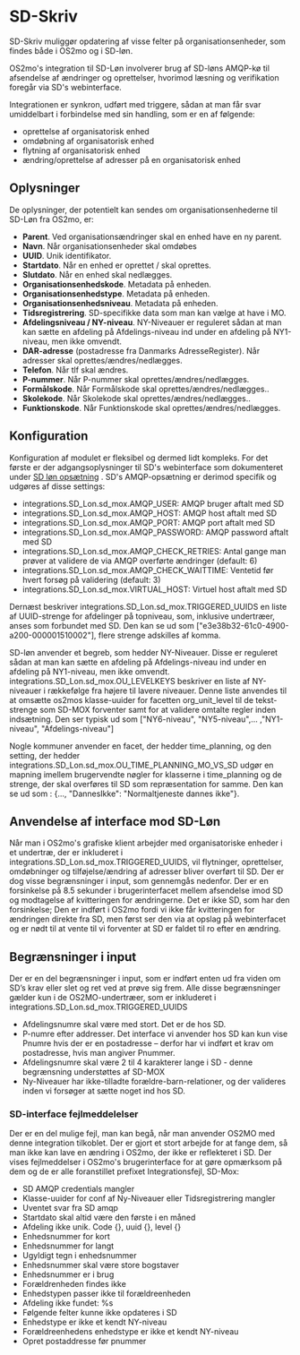 # SD-Skriv

SD-Skriv muliggør opdatering af visse felter på organisationsenheder, som findes både i OS2mo og i SD-løn.

OS2mo's integration til SD-Løn involverer brug af SD-løns AMQP-kø til afsendelse af ændringer og oprettelser, hvorimod læsning og verifikation foregår via SD's webinterface.

Integrationen er synkron, udført med triggere, sådan at man får svar umiddelbart i forbindelse med sin handling, som er en af følgende:

- oprettelse af organisatorisk enhed
- omdøbning af organisatorisk enhed
- flytning af organisatorisk enhed
- ændring/oprettelse af adresser på en organisatorisk enhed

## Oplysninger

De oplysninger, der potentielt kan sendes om organisationsenhederne til SD-Løn fra OS2mo, er:

- **Parent**. Ved organisationsændringer skal en enhed have en ny parent.
- **Navn**. Når organisationsenheder skal omdøbes
- **UUID**. Unik identifikator.
- **Startdato**. Når en enhed er oprettet / skal oprettes.
- **Slutdato**. Når en enhed skal nedlægges.
- **Organisationsenhedskode**. Metadata på enheden.
- **Organisationsenhedstype**. Metadata på enheden.
- **Organisationsenhedsniveau**. Metadata på enheden.
- **Tidsregistrering**. SD-specifikke data som man kan vælge at have i MO.
- **Afdelingsniveau / NY-niveau**. NY-Niveauer er reguleret sådan at man kan sætte en afdeling på Afdelings-niveau ind under en afdeling på NY1-niveau, men ikke omvendt.
- **DAR-adresse** (postadresse fra Danmarks AdresseRegister). Når adresser skal oprettes/ændres/nedlægges.
- **Telefon**. Når tlf skal ændres.
- **P-nummer**. Når P-nummer skal oprettes/ændres/nedlægges.
- **Formålskode**. Når Formålskode skal oprettes/ændres/nedlægges..
- **Skolekode**. Når Skolekode skal oprettes/ændres/nedlægges..
- **Funktionskode**. Når Funktionskode skal oprettes/ændres/nedlægges.

## Konfiguration

Konfiguration af modulet er fleksibel og dermed lidt kompleks. For det første er der adgangsoplysninger til SD's webinterface som dokumenteret under [SD løn opsætning](https://rammearkitektur.docs.magenta.dk/os2mo/data-import-export/integrations/sdloen.html#opstning) . SD's AMQP-opsætning er derimod specifik og udgøres af disse settings:

- integrations.SD_Lon.sd_mox.AMQP_USER: AMQP bruger aftalt med SD
- integrations.SD_Lon.sd_mox.AMQP_HOST: AMQP host aftalt med SD
- integrations.SD_Lon.sd_mox.AMQP_PORT: AMQP port aftalt med SD
- integrations.SD_Lon.sd_mox.AMQP_PASSWORD: AMQP password aftalt med SD
- integrations.SD_Lon.sd_mox.AMQP_CHECK_RETRIES: Antal gange man prøver at validere de via AMQP overførte ændringer (default: 6)
- integrations.SD_Lon.sd_mox.AMQP_CHECK_WAITTIME: Ventetid før hvert forsøg på validering (default: 3)
- integrations.SD_Lon.sd_mox.VIRTUAL_HOST: Virtuel host aftalt med SD

Dernæst beskriver integrations.SD_Lon.sd_mox.TRIGGERED_UUIDS en liste af UUID-strenge for afdelinger på topniveau, som, inklusive undertræer, anses som forbundet med SD. Den kan se ud som ["e3e38b32-61c0-4900-a200-000001510002"], flere strenge adskilles af komma.

SD-løn anvender et begreb, som hedder NY-Niveauer. Disse er reguleret sådan at man kan sætte en afdeling på Afdelings-niveau ind under en afdeling på NY1-niveau, men ikke omvendt.
integrations.SD_Lon.sd_mox.OU_LEVELKEYS beskriver en liste af NY-niveauer i rækkefølge fra højere til lavere niveauer. Denne liste anvendes til at omsætte os2mos klasse-uuider for facetten org_unit_level til de tekst-strenge som SD-MOX forventer samt for at validere omtalte regler inden indsætning. Den ser typisk ud som ["NY6-niveau", "NY5-niveau",... ,"NY1-niveau", "Afdelings-niveau"]

Nogle kommuner anvender en facet, der hedder time_planning, og den setting, der hedder integrations.SD_Lon.sd_mox.OU_TIME_PLANNING_MO_VS_SD udgør en mapning imellem brugervendte nøgler for klasserne i time_planning og de strenge, der skal overføres til SD som repræsentation for samme. Den kan se ud som : {..., "DannesIkke": "Normaltjeneste dannes ikke"}.

## Anvendelse af interface mod SD-Løn

Når man i OS2mo's grafiske klient arbejder med organisatoriske enheder i et undertræ, der er inkluderet i integrations.SD_Lon.sd_mox.TRIGGERED_UUIDS, vil flytninger, oprettelser, omdøbninger og tilføjelse/ændring af adresser bliver overført til SD. Der er dog visse begrænsninger i input, som gennemgås nedenfor.
Der er en forsinkelse på 8.5 sekunder i brugerinterfacet mellem afsendelse imod SD og modtagelse af kvitteringen for ændringerne. Det er ikke SD, som har den forsinkelse; Den er indført i OS2mo fordi vi ikke får kvitteringen for ændringen direkte fra SD, men først ser den via at opslag på webinterfacet og er nødt til at vente til vi forventer at SD er faldet til ro efter en ændring.

## Begrænsninger i input

Der er en del begrænsninger i input, som er indført enten ud fra viden om SD’s krav eller slet og ret ved at prøve sig frem. Alle disse begrænsninger gælder kun i de OS2MO-undertræer, som er inkluderet i integrations.SD_Lon.sd_mox.TRIGGERED_UUIDS

- Afdelingsnumre skal være med stort. Det er de hos SD.
- P-numre efter addresser. Det interface vi anvender hos SD kan kun vise Pnumre hvis der er en postadresse – derfor har vi indført et krav om postadresse, hvis man angiver Pnummer.
- Afdelingsnumre skal være 2 til 4 karakterer lange i SD - denne begrænsning understøttes af SD-MOX
- Ny-Niveauer har ikke-tilladte forældre-barn-relationer, og der valideres inden vi forsøger at sætte noget ind hos SD.

### SD-interface fejlmeddelelser

Der er en del mulige fejl, man kan begå, når man anvender OS2MO med denne integration tilkoblet. Der er gjort et stort arbejde for at fange dem, så man ikke kan lave en ændring i OS2mo, der ikke er reflekteret i SD. Der vises fejlmeddelser i OS2mo's brugerinterface for at gøre opmærksom på dem og de er alle foranstillet prefixet Integrationsfejl, SD-Mox:

- SD AMQP credentials mangler
- Klasse-uuider for conf af Ny-Niveauer eller Tidsregistrering mangler
- Uventet svar fra SD amqp
- Startdato skal altid være den første i en måned
- Afdeling ikke unik. Code {}, uuid {}, level {}
- Enhedsnummer for kort
- Enhedsnummer for langt
- Ugyldigt tegn i enhedsnummer
- Enhedsnummer skal være store bogstaver
- Enhedsnummer er i brug
- Forældrenheden findes ikke
- Enhedstypen passer ikke til forældreenheden
- Afdeling ikke fundet: %s
- Følgende felter kunne ikke opdateres i SD
- Enhedstype er ikke et kendt NY-niveau
- Forældreenhedens enhedstype er ikke et kendt NY-niveau
- Opret postaddresse før pnummer
